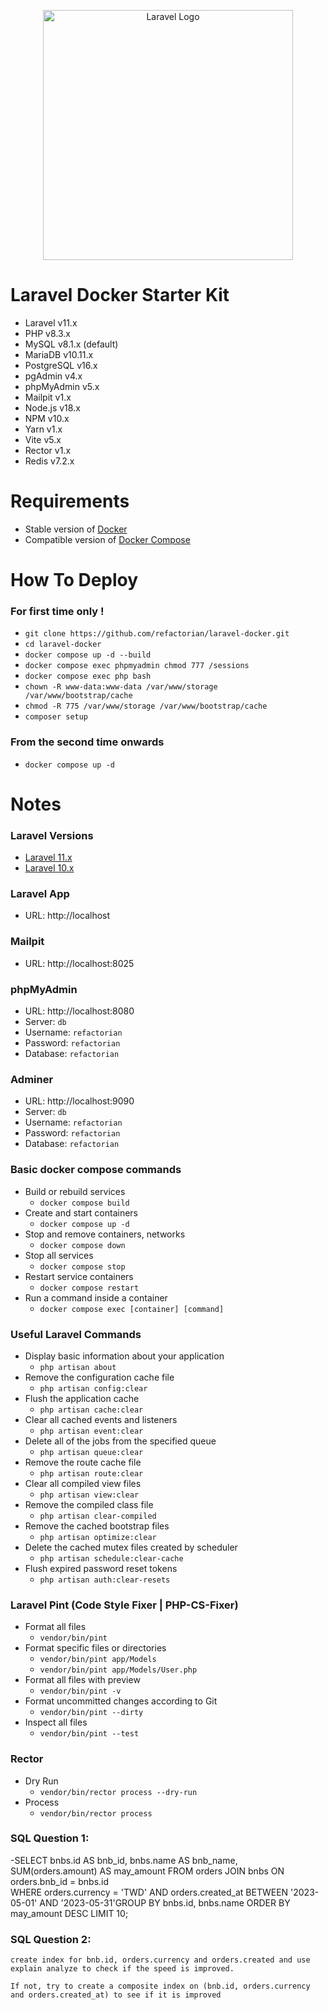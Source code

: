 <p align="center"><a href="https://laravel.com" target="_blank"><img src="https://raw.githubusercontent.com/laravel/art/master/logo-lockup/5%20SVG/2%20CMYK/1%20Full%20Color/laravel-logolockup-cmyk-red.svg" width="400" alt="Laravel Logo"></a></p>

# Laravel Docker Starter Kit

-   Laravel v11.x
-   PHP v8.3.x
-   MySQL v8.1.x (default)
-   MariaDB v10.11.x
-   PostgreSQL v16.x
-   pgAdmin v4.x
-   phpMyAdmin v5.x
-   Mailpit v1.x
-   Node.js v18.x
-   NPM v10.x
-   Yarn v1.x
-   Vite v5.x
-   Rector v1.x
-   Redis v7.2.x

# Requirements

-   Stable version of [Docker](https://docs.docker.com/engine/install/)
-   Compatible version of [Docker Compose](https://docs.docker.com/compose/install/#install-compose)

# How To Deploy

### For first time only !

-   `git clone https://github.com/refactorian/laravel-docker.git`
-   `cd laravel-docker`
-   `docker compose up -d --build`
-   `docker compose exec phpmyadmin chmod 777 /sessions`
-   `docker compose exec php bash`
-   `chown -R www-data:www-data /var/www/storage /var/www/bootstrap/cache`
-   `chmod -R 775 /var/www/storage /var/www/bootstrap/cache`
-   `composer setup`

### From the second time onwards

-   `docker compose up -d`

# Notes

### Laravel Versions

-   [Laravel 11.x](https://github.com/refactorian/laravel-docker/tree/main)
-   [Laravel 10.x](https://github.com/refactorian/laravel-docker/tree/laravel_10x)

### Laravel App

-   URL: http://localhost

### Mailpit

-   URL: http://localhost:8025

### phpMyAdmin

-   URL: http://localhost:8080
-   Server: `db`
-   Username: `refactorian`
-   Password: `refactorian`
-   Database: `refactorian`

### Adminer

-   URL: http://localhost:9090
-   Server: `db`
-   Username: `refactorian`
-   Password: `refactorian`
-   Database: `refactorian`

### Basic docker compose commands

-   Build or rebuild services
    -   `docker compose build`
-   Create and start containers
    -   `docker compose up -d`
-   Stop and remove containers, networks
    -   `docker compose down`
-   Stop all services
    -   `docker compose stop`
-   Restart service containers
    -   `docker compose restart`
-   Run a command inside a container
    -   `docker compose exec [container] [command]`

### Useful Laravel Commands

-   Display basic information about your application
    -   `php artisan about`
-   Remove the configuration cache file
    -   `php artisan config:clear`
-   Flush the application cache
    -   `php artisan cache:clear`
-   Clear all cached events and listeners
    -   `php artisan event:clear`
-   Delete all of the jobs from the specified queue
    -   `php artisan queue:clear`
-   Remove the route cache file
    -   `php artisan route:clear`
-   Clear all compiled view files
    -   `php artisan view:clear`
-   Remove the compiled class file
    -   `php artisan clear-compiled`
-   Remove the cached bootstrap files
    -   `php artisan optimize:clear`
-   Delete the cached mutex files created by scheduler
    -   `php artisan schedule:clear-cache`
-   Flush expired password reset tokens
    -   `php artisan auth:clear-resets`

### Laravel Pint (Code Style Fixer | PHP-CS-Fixer)

-   Format all files
    -   `vendor/bin/pint`
-   Format specific files or directories
    -   `vendor/bin/pint app/Models`
    -   `vendor/bin/pint app/Models/User.php`
-   Format all files with preview
    -   `vendor/bin/pint -v`
-   Format uncommitted changes according to Git
    -   `vendor/bin/pint --dirty`
-   Inspect all files
    -   `vendor/bin/pint --test`

### Rector

-   Dry Run
    -   `vendor/bin/rector process --dry-run`
-   Process
    -   `vendor/bin/rector process`

### SQL Question 1:

-SELECT
bnbs.id AS bnb_id,
bnbs.name AS bnb_name,
SUM(orders.amount) AS may_amount
FROM
orders JOIN bnbs ON orders.bnb_id = bnbs.id  
WHERE
orders.currency = 'TWD' AND orders.created_at BETWEEN '2023-05-01' AND '2023-05-31'GROUP BY bnbs.id, bnbs.name ORDER BY may_amount DESC LIMIT 10;

### SQL Question 2:

    create index for bnb.id, orders.currency and orders.created and use explain analyze to check if the speed is improved.

    If not, try to create a composite index on (bnb.id, orders.currency and orders.created_at) to see if it is improved
